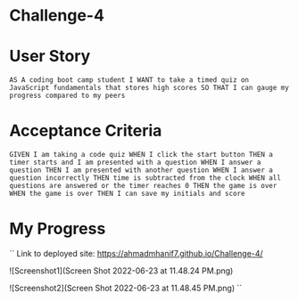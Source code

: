 # Challenge-4

# User Story
``
AS A coding boot camp student
I WANT to take a timed quiz on JavaScript fundamentals that stores high scores
SO THAT I can gauge my progress compared to my peers
``

# Acceptance Criteria
``
GIVEN I am taking a code quiz
WHEN I click the start button
THEN a timer starts and I am presented with a question
WHEN I answer a question
THEN I am presented with another question
WHEN I answer a question incorrectly
THEN time is subtracted from the clock
WHEN all questions are answered or the timer reaches 0
THEN the game is over
WHEN the game is over
THEN I can save my initials and score
``

# My Progress

``
Link to deployed site: https://ahmadmhanif7.github.io/Challenge-4/

![Screenshot1](Screen Shot 2022-06-23 at 11.48.24 PM.png)

![Screenshot2](Screen Shot 2022-06-23 at 11.48.45 PM.png)
``